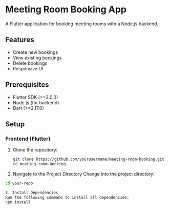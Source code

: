 # Meeting Room Booking App

A Flutter application for booking meeting rooms with a Node.js backend.

## Features
- Create new bookings
- View existing bookings
- Delete bookings
- Responsive UI

## Prerequisites
- Flutter SDK (>=3.0.0)
- Node.js (for backend)
- Dart (>=2.17.0)

## Setup

### Frontend (Flutter)
1. Clone the repository:
   ```bash
   git clone https://github.com/yourusername/meeting-room-booking.git
   cd meeting-room-booking
2. Navigate to the Project Directory
Change into the project directory:
 ```bash
cd your-repo

3. Install Dependencies
Run the following command to install all dependencies:
npm install


   
